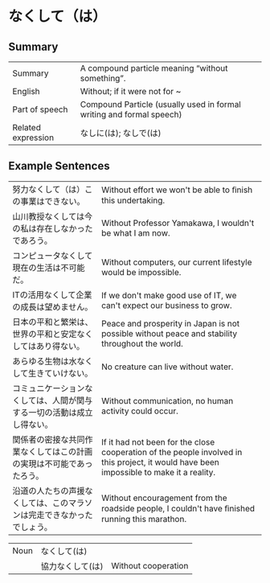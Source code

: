 # なくして（は）

## Summary

<table><tr>   <td>Summary</td>   <td>A compound particle meaning “without something”.</td></tr><tr>   <td>English</td>   <td>Without; if it were not for ~</td></tr><tr>   <td>Part of speech</td>   <td>Compound Particle (usually used in formal writing and formal speech)</td></tr><tr>   <td>Related expression</td>   <td>なしに(は); なしで(は)</td></tr></table>

## Example Sentences

<table><tr>   <td>努力なくして（は）この事業はできない。</td>   <td>Without effort we won't be able to ﬁnish this undertaking.</td></tr><tr>   <td>山川教授なくしては今の私は存在しなかったであろう。</td>   <td>Without Professor Yamakawa, I wouldn't be what I am now.</td></tr><tr>   <td>コンピュータなくして現在の生活は不可能だ。</td>   <td>Without computers, our current lifestyle would be impossible.</td></tr><tr>   <td>ITの活用なくして企業の成長は望めません。</td>   <td>If we don't make good use of IT, we can't expect our business to grow.</td></tr><tr>   <td>日本の平和と繁栄は、世界の平和と安定なくしてはあり得ない。</td>   <td>Peace and prosperity in Japan is not possible without peace and stability throughout the world.</td></tr><tr>   <td>あらゆる生物は水なくして生きていけない。</td>   <td>No creature can live without water.</td></tr><tr>   <td>コミュニケーションなくしては、人間が関与する一切の活動は成立し得ない。</td>   <td>Without communication, no human activity could occur.</td></tr><tr>   <td>関係者の密接な共同作業なくしてはこの計画の実現は不可能であったろう。</td>   <td>If it had not been for the close cooperation of the people involved in this project, it would have been impossible to make it a reality.</td></tr><tr>   <td>沿道の人たちの声援なくしては、このマラソンは完走できなかったでしょう。</td>   <td>Without encouragement from the roadside people, I couldn't have ﬁnished running this marathon.</td></tr></table>

<table class="table"><tbody><tr class="tr head"><td class="td"><span class="bold">Noun</span></td><td class="td"><span class="concept">なくして</span><span>(</span><span class="concept">は</span><span>)</span> </td><td class="td"></td></tr><tr class="tr"><td class="td"></td><td class="td"><span>協力</span><span class="concept">なくして</span><span>(</span><span class="concept">は</span><span>)</span> </td><td class="td"><span>Without cooperation</span></td></tr></tbody></table>

